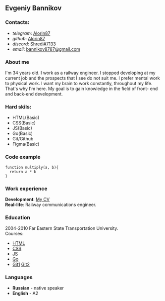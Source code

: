 ## Evgeniy Bannikov

### Contacts:

- _telegram_: [Alorin87](https://t.me/Alorin87)
- _github_: [Alorin87](https://github.com/Alorin87)
- _discord_: [Shredi\#7133](https://discordapp.com/users/351260220858695680/)
- _email_: [bannikov8787@gmail.com](bannikov8787@gmail.com)

### About me

I'm 34 years old. I work as a railway engineer. I stopped developing at my current job and the prospects that I see do not suit me. I prefer mental work to physical work. I want my brain to work constantly, throughout my life. That's why I'm here. My goal is to gain knowledge in the field of front-
end and back-end development.

### Hard skils:

- HTML(Basic)
- CSS(Basic)
- JS(Basic)
- Go(Basic)
- Git/Github
- Figma(Basic)

### Code example

```
function multiply(a, b){
  return a * b
}
```

### Work experience

**Development**: [My CV](https://Alorin87.github.io/rsschool-cv/cv)  
**Real-life**: Railway communications engineer.

### Education

2004-2010 Far Eastern State Transportation University.  
Courses:

- [HTML](https://ru.code-basics.com/languages/html)
- [CSS](https://ru.code-basics.com/languages/css)
- [JS](https://ru.code-basics.com/languages/javascript)
- [Go](https://go.dev/tour/)
- [Git1](https://www.youtube.com/playlist?list=PLDyvV36pndZFHXjXuwA_NywNrVQO0aQqb) [Git2](https://www.youtube.com/playlist?list=PLuY6eeDuleIOMB2R_Kky05ZfiAx2_pbAH)

### Languages

- **Russian** - native speaker
- **English** - A2
